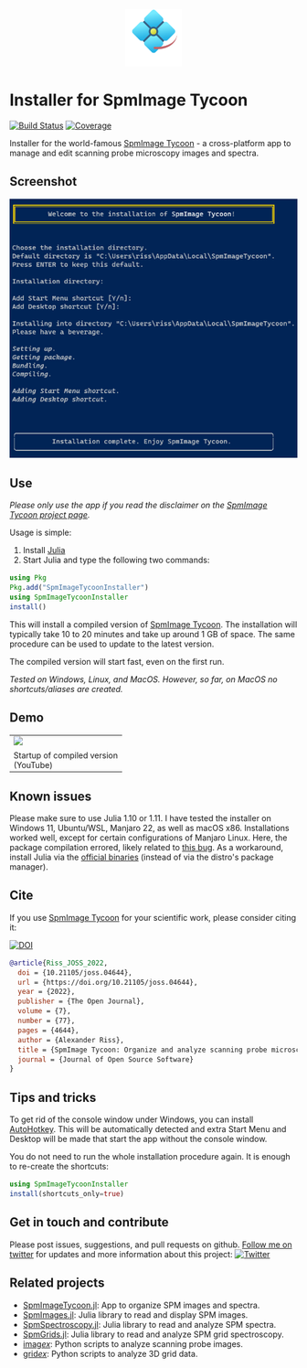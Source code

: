 <p align="center">
  <img width="100" height="100" src="res/SpmImageTycoon_animated.svg?raw=true" />
</p>

# Installer for SpmImage Tycoon

[![Build Status](https://github.com/alexriss/SpmImageTycoonInstaller.jl/actions/workflows/CI.yml/badge.svg?branch=main)](https://github.com/alexriss/SpmImageTycoonInstaller.jl/actions/workflows/CI.yml?query=branch%3Amain)
[![Coverage](https://codecov.io/gh/alexriss/SpmImageTycoonInstaller.jl/branch/main/graph/badge.svg)](https://codecov.io/gh/alexriss/SpmImageTycoonInstaller.jl)

Installer for the world-famous [SpmImage Tycoon](https://github.com/alexriss/SpmImageTycoon.jl) - a cross-platform app to manage and edit scanning probe microscopy images and spectra.

## Screenshot

![screenshot](demo/screenshot_install.png?raw=true)

## Use

_Please only use the app if you read the disclaimer on the [SpmImage Tycoon project page](https://github.com/alexriss/SpmImageTycoon.jl)._

Usage is simple:

1. Install [Julia](https://julialang.org/)
2. Start Julia and type the following two commands:

```julia
using Pkg
Pkg.add("SpmImageTycoonInstaller")
using SpmImageTycoonInstaller
install()
```

This will install a compiled version of [SpmImage Tycoon](https://github.com/alexriss/SpmImageTycoon.jl).
The installation will typically take 10 to 20 minutes and take up around 1 GB of space.
The same procedure can be used to update to the latest version.

The compiled version will start fast, even on the first run.

_Tested on Windows, Linux, and MacOS. However, so far, on MacOS no shortcuts/aliases are created._

## Demo

<table>
  <tr>
    <td>
      <a href="http://www.youtube.com/watch?v=sdbbrMBQmpA" target="_blank"><img src="http://img.youtube.com/vi/sdbbrMBQmpA/0.jpg" width="280" /></a>
    </td>
  </tr>
  <tr>
    <td>Startup of compiled version<br />(YouTube)</td>
  </tr>
</table>

## Known issues

Please make sure to use Julia 1.10 or 1.11. I have tested the installer on Windows 11, Ubuntu/WSL, Manjaro 22, as well as macOS x86.
Installations worked well, except for certain configurations of Manjaro Linux.
Here, the package compilation errored, likely related to [this bug](https://github.com/JuliaLang/PackageCompiler.jl/issues/16).
As a workaround, install Julia via the [official binaries](https://julialang.org/downloads/) (instead of via the distro's package manager).

## Cite

If you use [SpmImage Tycoon](https://github.com/alexriss/SpmImageTycoon.jl) for your scientific work, please consider citing it:

[![DOI](https://joss.theoj.org/papers/10.21105/joss.04644/status.svg)](https://doi.org/10.21105/joss.04644)

```bibtex
@article{Riss_JOSS_2022,
  doi = {10.21105/joss.04644},
  url = {https://doi.org/10.21105/joss.04644},
  year = {2022},
  publisher = {The Open Journal},
  volume = {7},
  number = {77},
  pages = {4644},
  author = {Alexander Riss},
  title = {SpmImage Tycoon: Organize and analyze scanning probe microscopy data},
  journal = {Journal of Open Source Software}
}
```

## Tips and tricks

To get rid of the console window under Windows, you can install [AutoHotkey](https://www.autohotkey.com/).
This will be automatically detected and extra Start Menu and Desktop will be made that start the app without the console window.

You do not need to run the whole installation procedure again. It is enough to re-create the shortcuts:

```julia
using SpmImageTycoonInstaller
install(shortcuts_only=true)
```

## Get in touch and contribute

Please post issues, suggestions, and pull requests on github.
<a href="https://twitter.com/00alexx">Follow me on twitter</a> for updates and more information about this project: 
<a href="https://twitter.com/00alexx"><img src="https://img.shields.io/twitter/follow/00alexx?style=social" alt="Twitter"></a>

## Related projects

- [SpmImageTycoon.jl](https://github.com/alexriss/SpmImageTycoon.jl): App to organize SPM images and spectra.
- [SpmImages.jl](https://github.com/alexriss/SpmImages.jl): Julia library to read and display SPM images.
- [SpmSpectroscopy.jl](https://github.com/alexriss/SpmSpectroscopy.jl): Julia library to read and analyze SPM spectra.
- [SpmGrids.jl](https://github.com/alexriss/SpmGrids.jl): Julia library to read and analyze SPM grid spectroscopy.
- [imag*ex*](https://github.com/alexriss/imagex): Python scripts to analyze scanning probe images.
- [grid*ex*](https://github.com/alexriss/gridex): Python scripts to analyze 3D grid data.
